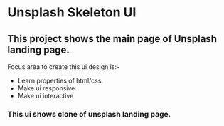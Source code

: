 # Unsplash Skeleton UI

## This  project shows the main page of Unsplash landing page.
Focus area to create this ui design is:-

- Learn properties of html/css.
- Make ui responsive
- Make ui interactive




### This ui shows clone of unsplash landing page.